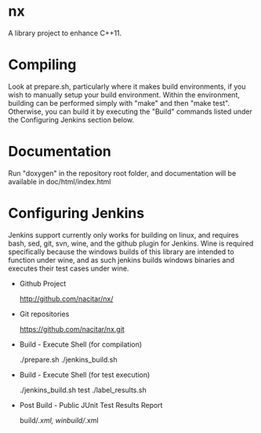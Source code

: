 nx
==

A library project to enhance C++11.


Compiling
=========

Look at prepare.sh, particularly where it makes build environments, if you wish
to manually setup your build environment.  Within the environment, building can
be performed simply with "make" and then "make test".  Otherwise, you can build
it by executing the "Build" commands listed under the Configuring Jenkins
section below.

Documentation
=============

Run "doxygen" in the repository root folder, and documentation will be
available in doc/html/index.html

Configuring Jenkins
===================

Jenkins support currently only works for building on linux, and requires bash,
sed, git, svn, wine, and the github plugin for Jenkins.  Wine is required
specifically because the windows builds of this library are intended to
function under wine, and as such jenkins builds windows binaries and executes
their test cases under wine.

- Github Project

    http://github.com/nacitar/nx/

- Git repositories

    https://github.com/nacitar/nx.git

- Build - Execute Shell (for compilation)

    ./prepare.sh
    ./jenkins_build.sh

- Build - Execute Shell (for test execution)

    ./jenkins_build.sh test
    ./label_results.sh

- Post Build - Public JUnit Test Results Report

    build/*.xml, winbuild/*.xml


